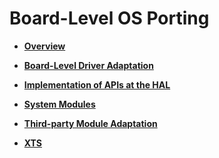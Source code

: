 # Board-Level OS Porting<a name="EN-US_TOPIC_0000001062604739"></a>

-   **[Overview](transplant-chip-board-overview.md)**  

-   **[Board-Level Driver Adaptation](transplant-chip-board-drive.md)**  

-   **[Implementation of APIs at the HAL](transplant-chip-board-hal.md)**  

-   **[System Modules](transplant-chip-board-component.md)**  

-   **[Third-party Module Adaptation](transplant-chip-board-bundle.md)**  

-   **[XTS](transplant-chip-board-xts.md)**  


